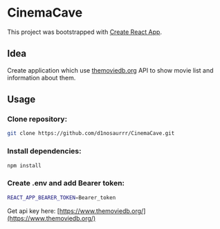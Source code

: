 # CinemaCave

This project was bootstrapped with [Create React App](https://github.com/facebook/create-react-app).

## Idea

Create application which use [themoviedb.org](https://www.themoviedb.org/) API to show movie list and information about them.

## Usage

### Clone repository:
```bash
git clone https://github.com/d1nosaurrr/CinemaCave.git
```

### Install dependencies:

```bash
npm install
```

### Create .env and add Bearer token:

```bash
REACT_APP_BEARER_TOKEN=Bearer_token
```
Get api key here: [https://www.themoviedb.org/](https://www.themoviedb.org/)
